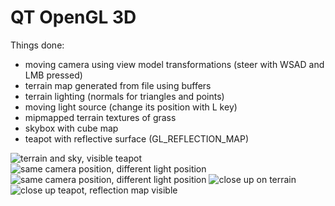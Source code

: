 # QT OpenGL 3D

Things done:
* moving camera using view model transformations (steer with WSAD and LMB pressed)
* terrain map generated from file using buffers
* terrain lighting (normals for triangles and points)
* moving light source (change its position with L key)
* mipmapped terrain textures of grass
* skybox with cube map
* teapot with reflective surface (GL_REFLECTION_MAP)

![terrain and sky, visible teapot](http://i.imgur.com/3AsHBt0.png)
![same camera position, different light position](http://i.imgur.com/VwUeUnW.png)
![same camera position, different light position](http://i.imgur.com/kFeNf9v.png)
![close up on terrain](http://i.imgur.com/eUi3i9I.png)
![close up teapot, reflection map visible](http://i.imgur.com/WIzAohs.png)
